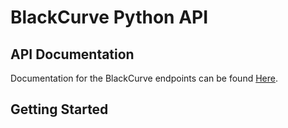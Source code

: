 # BlackCurve Python API

## API Documentation
Documentation for the BlackCurve endpoints can be found [Here](blackcurve.io/api/docs/index.html).

## Getting Started


